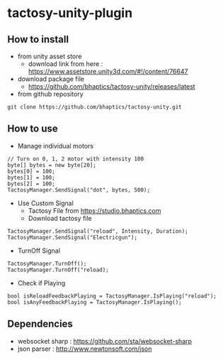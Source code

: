 # tactosy-unity-plugin
## How to install
* from unity asset store 
   * download link from here : 	https://www.assetstore.unity3d.com/#!/content/76647
* download package file
   * https://github.com/bhaptics/tactosy-unity/releases/latest
* from github repository 
```
git clone https://github.com/bhaptics/tactosy-unity.git
```

## How to use
* Manage individual motors 
```
// Turn on 0, 1, 2 motor with intensity 100
byte[] bytes = new byte[20];
bytes[0] = 100;
bytes[1] = 100;
bytes[2] = 100;
TactosyManager.SendSignal("dot", bytes, 500);
```

* Use Custom Signal 
   * Tactosy File from https://studio.bhaptics.com
   * Download tactosy file
```
TactosyManager.SendSignal("reload", Intensity, Duration);
TactosyManager.SendSignal("Electricgun");
```
* TurnOff Signal 
```
TactosyManager.TurnOff();
TactosyManager.TurnOff("reload);
```

* Check if Playing
```
bool isReloadFeedbackPlaying = TactosyManager.IsPlaying("reload");
bool isAnyFeedbackPlaying = TactosyManager.IsPlaying();
```

## Dependencies 
* websocket sharp : https://github.com/sta/websocket-sharp
* json parser : http://www.newtonsoft.com/json
